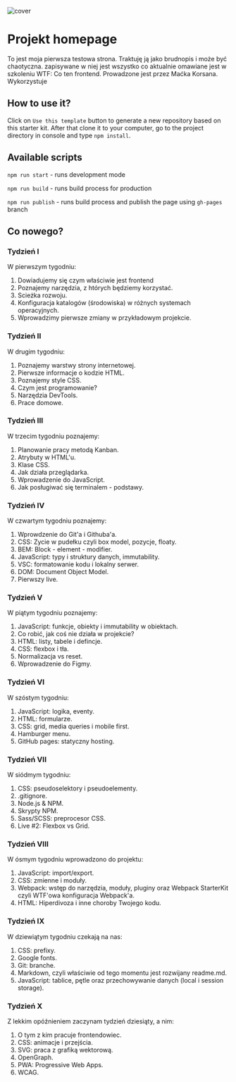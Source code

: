 ![cover](src/assetts/img/img_20200617_194940.jpg)

# Projekt homepage

To jest moja pierwsza testowa strona. Traktuję ją jako brudnopis i może być chaotyczna. zapisywane w niej jest wszystko co aktualnie omawiane jest w szkoleniu WTF: Co ten frontend. Prowadzone jest przez Maćka Korsana. Wykorzystuje

## How to use it?

Click on `Use this template` button to generate a new repository based on this starter kit. After that clone it to your computer, go to the project directory in console and type `npm install`.

## Available scripts

`npm run start` - runs development mode

`npm run build` - runs build process for production

`npm run publish` - runs build process and publish the page using `gh-pages` branch

## Co nowego?

### Tydzień I

W pierwszym tygodniu:
1. Dowiadujemy się czym właściwie jest frontend
2. Poznajemy narzędzia, z htórych będziemy korzystać.
3. Scieżka rozwoju.
4. Konfiguracja katalogów (środowiska) w różnych systemach operacyjnych.
5. Wprowadzimy pierwsze zmiany w przykładowym projekcie.

### Tydzień II

W drugim tygodniu:
1. Poznajemy warstwy strony internetowej.
2. Pierwsze informacje o kodzie HTML.
3. Poznajemy style CSS.
4. Czym jest programowanie?
5. Narzędzia DevTools.
6. Prace domowe.

### Tydzień III

W trzecim tygodniu poznajemy:
1. Planowanie pracy metodą Kanban.
2. Atrybuty w HTML'u.
3. Klase CSS.
4. Jak działa przeglądarka.
5. Wprowadzenie do JavaScript. 
6. Jak posługiwać się terminalem - podstawy.

### Tydzień IV
W czwartym tygodniu poznajemy:
1. Wprowdzenie do Git'a i Githuba'a.
2. CSS: Zycie w pudełku czyli box model, pozycje, floaty.
3. BEM: Block - element - modifier.
4. JavaScript: typy i struktury danych, immutability.
5. VSC: formatowanie kodu i lokalny serwer.
6. DOM: Document Object Model.
7. Pierwszy live.

### Tydzień V
W piątym tygodniu poznajemy:
1. JavaScript: funkcje, obiekty i immutability w obiektach.
2. Co robić, jak coś nie działa w projekcie?
3. HTML: listy, tabele i defincje.
4. CSS: flexbox i tła.
5. Normalizacja vs reset.
6. Wprowadzenie do Figmy.

### Tydzień VI
W szóstym tygodniu:
1. JavaScript: logika, eventy.
2. HTML: formularze.
3. CSS: grid, media queries i mobile first.
4. Hamburger menu.
5. GitHub pages: statyczny hosting.

### Tydzień VII
W siódmym tygodniu:
1. CSS: pseudoselektory i pseudoelementy.
2. .gitignore.
3. Node.js & NPM.
4. Skrypty NPM.
5. Sass/SCSS: preprocesor CSS.
6. Live #2: Flexbox vs Grid.

### Tydzień VIII
W ósmym tygodniu wprowadzono do projektu:
1. JavaScript: import/export.
2. CSS: zmienne i moduły.
3. Webpack: wstęp do narzędzia, moduły, pluginy oraz Webpack StarterKit czyli WTF'owa konfiguracja Webpack'a.
4. HTML: Hiperdivoza i inne choroby Twojego kodu.

### Tydzień IX
W dziewiątym tygodniu czekają na nas:
1. CSS: prefixy.
2. Google fonts.
3. Git: branche.
4. Markdown, czyli właściwie od tego momentu jest rozwijany readme.md.
5. JavaScript: tablice, pętle oraz przechowywanie danych (local i session storage).

### Tydzień X
Z lekkim opóźnieniem zaczynam tydzień dziesiąty, a nim:
1. O tym z kim pracuje frontendowiec.
2. CSS: animacje i przejścia.
3. SVG: praca z grafiką wektorową.
4. OpenGraph.
5. PWA: Progressive Web Apps.
6. WCAG.
